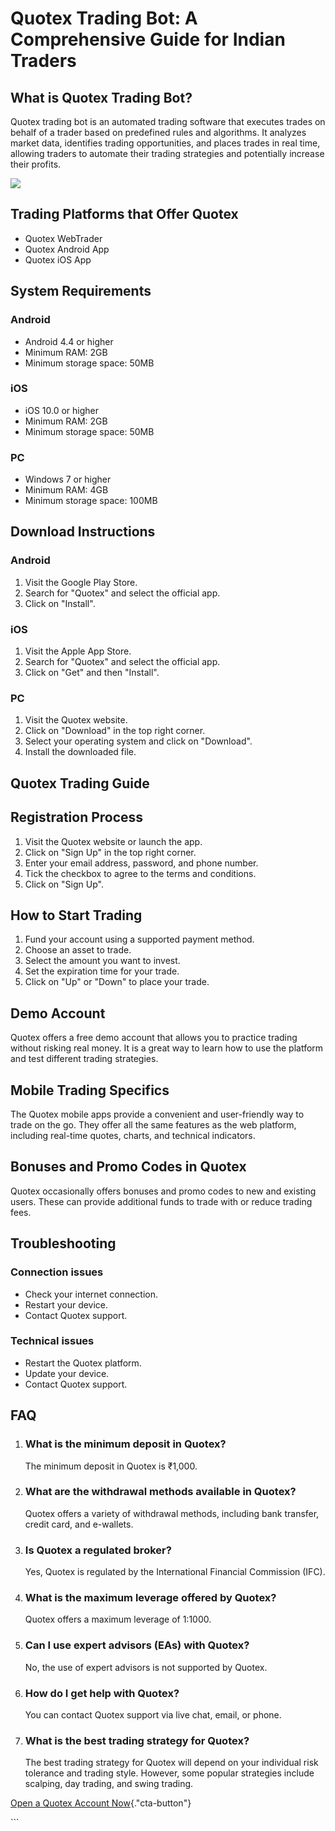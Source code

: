 # Quotex Trading Bot: A Comprehensive Guide for Indian Traders

## What is Quotex Trading Bot?

Quotex trading bot is an automated trading software that executes trades
on behalf of a trader based on predefined rules and algorithms. It
analyzes market data, identifies trading opportunities, and places
trades in real time, allowing traders to automate their trading
strategies and potentially increase their profits.

[![](https://static.quotex.io/files/4_en/300_250.jpg)](https://traff.sbs/brokerqxlid)

## Trading Platforms that Offer Quotex

-   Quotex WebTrader
-   Quotex Android App
-   Quotex iOS App

## System Requirements

### Android

-   Android 4.4 or higher
-   Minimum RAM: 2GB
-   Minimum storage space: 50MB

### iOS

-   iOS 10.0 or higher
-   Minimum RAM: 2GB
-   Minimum storage space: 50MB

### PC

-   Windows 7 or higher
-   Minimum RAM: 4GB
-   Minimum storage space: 100MB

## Download Instructions

### Android

1.  Visit the Google Play Store.
2.  Search for "Quotex" and select the official app.
3.  Click on "Install".

### iOS

1.  Visit the Apple App Store.
2.  Search for "Quotex" and select the official app.
3.  Click on "Get" and then "Install".

### PC

1.  Visit the Quotex website.
2.  Click on "Download" in the top right corner.
3.  Select your operating system and click on "Download".
4.  Install the downloaded file.

## Quotex Trading Guide

## Registration Process

1.  Visit the Quotex website or launch the app.
2.  Click on "Sign Up" in the top right corner.
3.  Enter your email address, password, and phone number.
4.  Tick the checkbox to agree to the terms and conditions.
5.  Click on "Sign Up".

## How to Start Trading

1.  Fund your account using a supported payment method.
2.  Choose an asset to trade.
3.  Select the amount you want to invest.
4.  Set the expiration time for your trade.
5.  Click on "Up" or "Down" to place your trade.

## Demo Account

Quotex offers a free demo account that allows you to practice trading
without risking real money. It is a great way to learn how to use the
platform and test different trading strategies.

## Mobile Trading Specifics

The Quotex mobile apps provide a convenient and user-friendly way to
trade on the go. They offer all the same features as the web platform,
including real-time quotes, charts, and technical indicators.

## Bonuses and Promo Codes in Quotex

Quotex occasionally offers bonuses and promo codes to new and existing
users. These can provide additional funds to trade with or reduce
trading fees.

## Troubleshooting

### Connection issues

-   Check your internet connection.
-   Restart your device.
-   Contact Quotex support.

### Technical issues

-   Restart the Quotex platform.
-   Update your device.
-   Contact Quotex support.

## FAQ

1.  ### What is the minimum deposit in Quotex?

    The minimum deposit in Quotex is ₹1,000.

2.  ### What are the withdrawal methods available in Quotex?

    Quotex offers a variety of withdrawal methods, including bank
    transfer, credit card, and e-wallets.

3.  ### Is Quotex a regulated broker?

    Yes, Quotex is regulated by the International Financial Commission
    (IFC).

4.  ### What is the maximum leverage offered by Quotex?

    Quotex offers a maximum leverage of 1:1000.

5.  ### Can I use expert advisors (EAs) with Quotex?

    No, the use of expert advisors is not supported by Quotex.

6.  ### How do I get help with Quotex?

    You can contact Quotex support via live chat, email, or phone.

7.  ### What is the best trading strategy for Quotex?

    The best trading strategy for Quotex will depend on your individual
    risk tolerance and trading style. However, some popular strategies
    include scalping, day trading, and swing trading.

[Open a Quotex Account
Now](\%22https://traff.sbs/brokerqxlid\%22){."cta-button"}

\`\`\`

